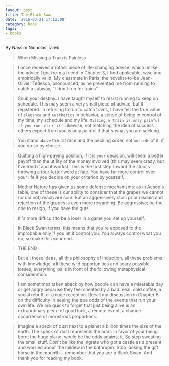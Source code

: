 ```yaml
---
layout: post
title: The Black Swan
date: '2016-03-21 17:12:08'
category: book
tags:
- books
---
```


By Nassim Nicholas Taleb

>When Missing a Train is Painless

>I once received another piece of life-changing advice, which unlike the advice I got from a friend in Chapter 3, I find applicable, wise and empirically valid. My classmate in Paris, the novelist-to-be Jean-Olivier Tedesco, pronounced, as he prevented me from running to catch a subway, "I don't run for trains". 

>Snub your destiny. I have taught myself to resist running to keep on schedule. This may seem a very small piece of advice, but it registered. In refusing to run to catch trains, I have felt the true value of `elegance` and `aesthetics` in behavior, a sense of being in control of my time, my schedule and my life. `Missing a train is only painful if you run after it!` Likewise, not matching the idea of success others expect from you is only painful if that's what you are seeking. 

>You stand `above` the rat race and the pecking order, not `outside` of it, if you do so by choice. 

>Quitting a high-paying position, if it is `your` decision, will seem a better payoff than the utility of the money involved (this may seem crazy, but I've tried it and it works). This is the first step toward the stoic's throwing a four-letter word at fate. You have far more control over your life if you decide on your criterion by yourself. 

>Mother Nature has given us some defense mechanisms: as in Aesop's fable, one of these is our ability to consider that the grapes we cannot (or did not) reach are sour. But an aggressively stoic prior disdain and rejection of the grapes is even more rewarding. Be aggressive; be the one to resign, if you have the guts. 

>It 's more difficult to be a loser in a game you set up yourself. 

>In Black Swan terms, this means that you're exposed to the improbable only if you let it control you. You always control what you do; so make this your end. 

>THE END 

>But all these ideas, all this philosophy of induction, all these problems with knowledge, all these wild opportunities and scary possible losses, everything palls in front of the following metaphysical consideration. 

>I am sometimes taken aback by how people can have a miserable day or get angry because they feel cheated by a bad meal, cold coffee, a social rebuff, or a rude reception. Recall my discussion in Chapter 8 on the difficulty in seeing the true odds of the events that run your own life. We are quick to forget that just being alive is an extraordinary piece of good luck, a remote event, a chance occurrence of monstrous proportions. 

>Imagine a speck of dust next to a planet a billion times the size of the earth. The speck of dust represents the odds in favor of your being born; the huge planet would be the odds against it. So stop sweating the small stuff. Don't be like the ingrate who got a castle as a present and worried about the mildew in the bathroom. Stop looking the gift horse in the mounth-- remember that you are a Black Swan. And thank you for reading my book. 